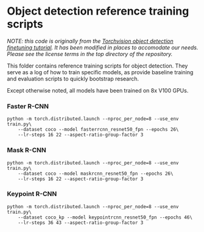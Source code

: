 # Object detection reference training scripts

*NOTE: this code is originally from the [Torchvision object detection finetuning tutorial](https://pytorch.org/tutorials/intermediate/torchvision_tutorial.html). It has been modified in places to accomodate our needs. Please see the license terms in the top directory of the repository.*

This folder contains reference training scripts for object detection.
They serve as a log of how to train specific models, as provide baseline
training and evaluation scripts to quickly bootstrap research.

Except otherwise noted, all models have been trained on 8x V100 GPUs.

### Faster R-CNN
```
python -m torch.distributed.launch --nproc_per_node=8 --use_env train.py\
    --dataset coco --model fasterrcnn_resnet50_fpn --epochs 26\
    --lr-steps 16 22 --aspect-ratio-group-factor 3
```


### Mask R-CNN
```
python -m torch.distributed.launch --nproc_per_node=8 --use_env train.py\
    --dataset coco --model maskrcnn_resnet50_fpn --epochs 26\
    --lr-steps 16 22 --aspect-ratio-group-factor 3
```


### Keypoint R-CNN
```
python -m torch.distributed.launch --nproc_per_node=8 --use_env train.py\
    --dataset coco_kp --model keypointrcnn_resnet50_fpn --epochs 46\
    --lr-steps 36 43 --aspect-ratio-group-factor 3
```